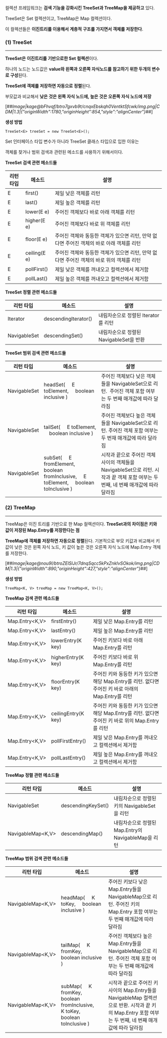 컬렉션 프레임워크는 **검색 기능을 강화시킨 TreeSet과 TreeMap을 제공하고** 있다.

TreeSet은 Set 컬렉션이고, TreeMap은 Map 컬렉션이다.

이 컬렉션들은 **이진트리를 이용해서 계층적 구조를 가지면서 객체를 저장한다**.

### **(1) TreeSet**

---

**TreeSet은 이진트리를 기반으로한 Set 컬렉션**이다.

하나의 노드는 노드값은 **value와 왼쪽과 오른쪽 자식노드를 참고하기 위한 두개의 변수로 구성**된다.

**TreeSet에 객체를 저장하면 자동으로 정렬**된다.

부모값과 비교해서 **낮은 것은 왼쪽 자식 노드에, 높은 것은 오른쪽 자식 노드에 저장**

[##_Image|kage@bFhvqf/btro7gxvb9t/cnqxEbskqh0VentktSfcwk/img.png|CDM|1.3|{"originWidth":1780,"originHeight":854,"style":"alignCenter"}_##]

**생성 방법**

```
TreeSet<E> treeSet = new TreeSet<E>();
```

Set 인터페이스 타입 변수가 아니라 TreeSet 클래스 타입으로 입한 이유는

객체를 찾거나 범위 검색과 관련된 메소드를 사용하기 위해서이다.

**TreeSet 검색 관련 메소드들**

| 리턴 타입 | 메소드 | 설명 |
| --- | --- | --- |
| E | first() | 제일 낮은 객체를 리턴 |
| E | last() | 제일 높은 객체를 리턴 |
| E | lower(E e) | 주어진 객체보다 바로 아래 객체를 리턴 |
| E | higher(E e) | 주어진 객체보다 바로 위 객체를 리턴 |
| E | floor(E e) | 주어진 객체와 동등한 객체가 있으면 리턴, 만약 없다면 주어진 객체의 바로 아래 객체를 리턴 |
| E | ceiling(E e) | 주어진 객체와 동등한 객체가 있으면 리턴, 만약 없다면 주어진 객체의 바로 위의 객체를 리턴 |
| E | pollFirst() | 제일 낮은 객체를 꺼내오고 컬렉션에서 제거함 |
| E | pollLast() | 제일 높은 객체를 꺼내오고 컬렉션에서 제거함 |

**TreeSet 정렬 관련 메소드들**

| 리턴 타입 | 메소드 | 설명 |
| --- | --- | --- |
| Iterator<E> | descendingIterator()  | 내림차순으로 정렬된 Iterator를 리턴 |
| NavigableSet<E> | descendingSet() | 내림차순으로 정렬된 NavigableSet을 반환 |

**TreeSet 범위 검색 관련 메소드들**

| 리턴 타입 | 메소드 | 설명 |
| --- | --- | --- |
| NavigableSet<E> | headSet(       E toElement,       boolean inclusive   ) | 주어진 객체보다 낮은 객체들을 NavigableSet으로 리턴.    주어진 객체 포함 여부는 두 번째 매개값에 따라 달라짐 |
| NavigableSet<E> | tailSet(       E toElement,       boolean inclusive   ) | 주어진 객체보다 높은 객체들을 NavigableSet으로 리턴.   주어진 객체 포함 여부는 두 번재 매개값에 따라 달라짐 |
| NavigableSet<E> | subSet(       E fromElement,       boolean fromInclusive,       E toElement,       boolean toInclusive   ) | 시작과 끝으로 주어진 객체 사이의 객체들을 NavigableSet으로 리턴. 시작과 끝 객체 포함 여부는 두 번째, 네 번째 매개값에 따라 달라짐 |

### **(2) TreeMap**

---

TreeMap은 이진 트리를 기반으로 한 Map 컬렉션이다. **TreeSet과의 차이점은 키와 값이 저장된 Map.Entry를 저장한다는 점**

**TreeMap에 객체를 저장하면 자동으로** **정렬**된다. 기본적으로 부모 키값과 비교해서 키 값이 낮은 것은 왼쪽 자식 노드, 키 값이 높은 것은 오른쪽 자식 노드에 Map.Entry 객체를 저장한다.

[##_Image|kage@nou9I/btroZElSlJr/7dnqSqcc5kPxZnkIvSOkok/img.png|CDM|1.3|{"originWidth":890,"originHeight":427,"style":"alignCenter"}_##]

**생성 방법**

```
TreeMap<K, V> treeMap = new TreeMap<K, V>();
```

**TreeMap 검색 관련 메소드들**

| 리턴 타입 | 메소드 | 설명 |
| --- | --- | --- |
| Map.Entry<K,V> | firstEntry() | 제일 낮은 Map.Entry를 리턴 |
| Map.Entry<K,V> | lastEntry() | 제일 높은 Map.Entry를 리턴 |
| Map.Entry<K,V> | lowerEntry(K key) | 주어진 키보다 바로 아래  Map.Entry를 리턴 |
| Map.Entry<K,V> | higherEntry(K key) | 주어진 키보다 바로 위 Map.Entry를 리턴 |
| Map.Entry<K,V> | floorEntry(K key) | 주어진 키와 동등한 키가 있으면 해당 Map.Entry를 리턴.   없다면 주어진 키 바로 아래의 Map.Entry를 리턴 |
| Map.Entry<K,V> | ceilingEntry(K key) | 주어진 키와 동등한 키가 있으면 해당 Map.Entry를 리턴.   없다면 주어진 키 바로 위의 Map.Entry를 리턴 |
| Map.Entry<K,V> | pollFirstEntry() | 제일 낮은 Map.Entry를 꺼내오고 컬렉션에서 제거함 |
| Map.Entry<K,V> | pollLastEntry() | 제일 높은 Map.Entry를 꺼내오고 컬렉션에서 제거함 |

**TreeMap 정렬 관련 메소드들**

| 리턴 타입 | 메소드 | 설명 |
| --- | --- | --- |
| NavigableSet<K> | descendingKeySet() | 내림차순으로 정렬된 키의 NavigableSet을 리턴 |
| NavigableMap<K,V> | descendingMap() | 내림차순으로 정렬된 Map.Entry의 NavigableMap을 리턴 |

**TreeMap 범위 검색 관련 메소드들**

| 리턴 타입 | 메소드 | 설명 |
| --- | --- | --- |
| NavigableMap<K,V> | headMap(       K toKey,       boolean inclusive   ) | 주어진 키보다 낮은 Map.Entry들을 NavigableMap으로 리턴.   주어진 키의 Map.Entry 포함 여부는 두 번째 매개값에 따라 달라짐 |
| NavigableMap<K,V> | tailMap(       K fromKey,       boolean inclusive   ) | 주어진 객체보다 높은 Map.Entry들을 NavigableMap으로 리턴.   주어진 객체 포함 여부는 두 번째 매개값에 따라 달라짐 |
| NavigableMap<K,V> | subMap(       K fromKey,        boolean fromInclusive,       K toKey,       boolean toInclusive   ) | 시작과 끝으로 주어진 키 사이의 Map.Entry들을 NavigableMap 컬렉션으로 반환.   시작과 끝 키의 Map.Entry 포함 여부는 두 번째, 네 번째 매개값에 따라 달라짐 |
